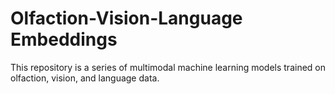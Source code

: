 # Olfaction-Vision-Language Embeddings
This repository is a series of multimodal machine learning models trained on olfaction, vision, and language data.



